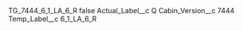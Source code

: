 <?xml version="1.0" encoding="UTF-8"?>
<CustomMetadata xmlns="http://soap.sforce.com/2006/04/metadata" xmlns:xsi="http://www.w3.org/2001/XMLSchema-instance" xmlns:xsd="http://www.w3.org/2001/XMLSchema">
    <label>TG_7444_6_1_LA_6_R</label>
    <protected>false</protected>
    <values>
        <field>Actual_Label__c</field>
        <value xsi:type="xsd:string">Q</value>
    </values>
    <values>
        <field>Cabin_Version__c</field>
        <value xsi:type="xsd:string">7444</value>
    </values>
    <values>
        <field>Temp_Label__c</field>
        <value xsi:type="xsd:string">6_1_LA_6_R</value>
    </values>
</CustomMetadata>
